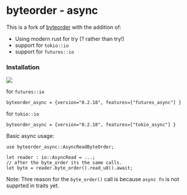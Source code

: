 byteorder - async
=========
This is a fork of [byteorder](https://github.com/BurntSushi/byteorder) with the addition of:

*  Using modern rust for try (? rather than try!)
* support for `tokio::io`
* support for `futures::io`

### Installation

[![](https://img.shields.io/crates/v/byteorder_async?style=for-the-badge)](https://crates.io/crates/byteorder_async)


for `futures::io`
```
byteorder_async = {version="0.2.18", features=["futures_async"] }
```


for `tokio::io`
```
byteorder_async = {version="0.2.18", features=["tokio_async"] }
```


Basic async usage:

```
use byteorder_async::AsyncReadByteOrder;

let reader : io::AsyncRead = ...;
// after the byte_order its the same calls.
let byte = reader.byte_order().read_u8().await;
```



Note:
Thre reason for the `byte_order()` call is because `async fn` is not supprted in traits yet. 